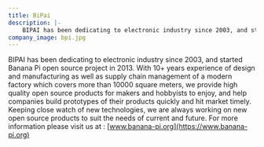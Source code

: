 ```yaml
---
title: BiPai
description: |-
    BIPAI has been dedicating to electronic industry since 2003, and started Banana Pi open source project in 2013.
company_image: bpi.jpg
---
```

BIPAI has been dedicating to electronic industry since 2003, and started Banana Pi open source project in 2013. With 10+ years experience of design and manufacturing as well as supply chain management of a modern factory which covers more than 10000 square meters, we provide high quality open source products for makers and hobbyists to enjoy, and help companies build prototypes of their products quickly and hit market timely. Keeping close watch of new technologies, we are always working on new open source products to suit the needs of current and future. For more information please visit us at : [www.banana-pi.org](https://www.banana-pi.org)
